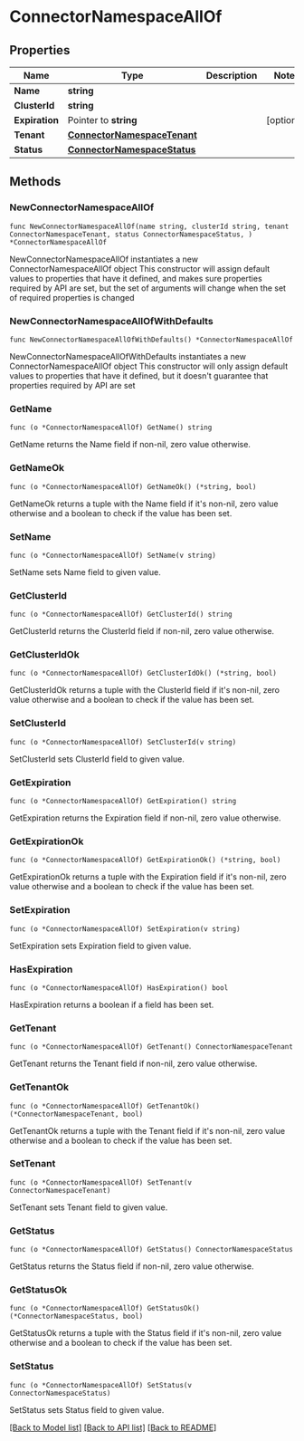 # ConnectorNamespaceAllOf

## Properties

Name | Type | Description | Notes
------------ | ------------- | ------------- | -------------
**Name** | **string** |  | 
**ClusterId** | **string** |  | 
**Expiration** | Pointer to **string** |  | [optional] 
**Tenant** | [**ConnectorNamespaceTenant**](ConnectorNamespaceTenant.md) |  | 
**Status** | [**ConnectorNamespaceStatus**](ConnectorNamespaceStatus.md) |  | 


## Methods

### NewConnectorNamespaceAllOf

`func NewConnectorNamespaceAllOf(name string, clusterId string, tenant ConnectorNamespaceTenant, status ConnectorNamespaceStatus, ) *ConnectorNamespaceAllOf`

NewConnectorNamespaceAllOf instantiates a new ConnectorNamespaceAllOf object
This constructor will assign default values to properties that have it defined,
and makes sure properties required by API are set, but the set of arguments
will change when the set of required properties is changed

### NewConnectorNamespaceAllOfWithDefaults

`func NewConnectorNamespaceAllOfWithDefaults() *ConnectorNamespaceAllOf`

NewConnectorNamespaceAllOfWithDefaults instantiates a new ConnectorNamespaceAllOf object
This constructor will only assign default values to properties that have it defined,
but it doesn't guarantee that properties required by API are set


### GetName

`func (o *ConnectorNamespaceAllOf) GetName() string`

GetName returns the Name field if non-nil, zero value otherwise.

### GetNameOk

`func (o *ConnectorNamespaceAllOf) GetNameOk() (*string, bool)`

GetNameOk returns a tuple with the Name field if it's non-nil, zero value otherwise
and a boolean to check if the value has been set.

### SetName

`func (o *ConnectorNamespaceAllOf) SetName(v string)`

SetName sets Name field to given value.



### GetClusterId

`func (o *ConnectorNamespaceAllOf) GetClusterId() string`

GetClusterId returns the ClusterId field if non-nil, zero value otherwise.

### GetClusterIdOk

`func (o *ConnectorNamespaceAllOf) GetClusterIdOk() (*string, bool)`

GetClusterIdOk returns a tuple with the ClusterId field if it's non-nil, zero value otherwise
and a boolean to check if the value has been set.

### SetClusterId

`func (o *ConnectorNamespaceAllOf) SetClusterId(v string)`

SetClusterId sets ClusterId field to given value.



### GetExpiration

`func (o *ConnectorNamespaceAllOf) GetExpiration() string`

GetExpiration returns the Expiration field if non-nil, zero value otherwise.

### GetExpirationOk

`func (o *ConnectorNamespaceAllOf) GetExpirationOk() (*string, bool)`

GetExpirationOk returns a tuple with the Expiration field if it's non-nil, zero value otherwise
and a boolean to check if the value has been set.

### SetExpiration

`func (o *ConnectorNamespaceAllOf) SetExpiration(v string)`

SetExpiration sets Expiration field to given value.

### HasExpiration

`func (o *ConnectorNamespaceAllOf) HasExpiration() bool`

HasExpiration returns a boolean if a field has been set.


### GetTenant

`func (o *ConnectorNamespaceAllOf) GetTenant() ConnectorNamespaceTenant`

GetTenant returns the Tenant field if non-nil, zero value otherwise.

### GetTenantOk

`func (o *ConnectorNamespaceAllOf) GetTenantOk() (*ConnectorNamespaceTenant, bool)`

GetTenantOk returns a tuple with the Tenant field if it's non-nil, zero value otherwise
and a boolean to check if the value has been set.

### SetTenant

`func (o *ConnectorNamespaceAllOf) SetTenant(v ConnectorNamespaceTenant)`

SetTenant sets Tenant field to given value.



### GetStatus

`func (o *ConnectorNamespaceAllOf) GetStatus() ConnectorNamespaceStatus`

GetStatus returns the Status field if non-nil, zero value otherwise.

### GetStatusOk

`func (o *ConnectorNamespaceAllOf) GetStatusOk() (*ConnectorNamespaceStatus, bool)`

GetStatusOk returns a tuple with the Status field if it's non-nil, zero value otherwise
and a boolean to check if the value has been set.

### SetStatus

`func (o *ConnectorNamespaceAllOf) SetStatus(v ConnectorNamespaceStatus)`

SetStatus sets Status field to given value.




[[Back to Model list]](../README.md#documentation-for-models) [[Back to API list]](../README.md#documentation-for-api-endpoints) [[Back to README]](../README.md)


